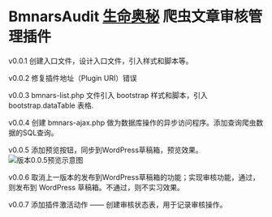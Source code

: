 # BmnarsAudit [生命奥秘](http://www.lifeomics.com/) 爬虫文章审核管理插件 #

v0.0.1 创建入口文件，设计入口文件，引入样式和脚本等。

v0.0.2 修复插件地址（Plugin URI）错误

v0.0.3 bmnars-list.php 文件引入 bootstrap 样式和脚本，引入 bootstrap.dataTable 表格.

v0.0.4 创建 bmnars-ajax.php 做为数据库操作的异步访问程序。添加查询爬虫数据的SQL查询。

v0.0.5 添加预览按钮，同步到WordPress草稿箱，预览效果。
	![版本0.0.5预览示意图](https://i.imgur.com/Q20HfZM.png)

v0.0.6 取消上一版本的发布到WordPress草稿箱的功能；实现审核功能，通过，则发布到 WordPress 草稿箱。不通过，则不实习效果。

v0.0.7 添加插件激活动作 —— 创建审核状态表，用于记录审核操作。